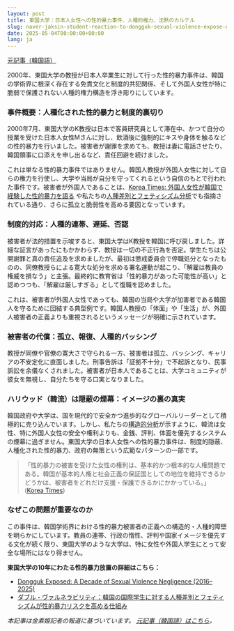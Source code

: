 ```yaml
---
layout: post
title: 東国大学：日本人女性への性的暴力事件、人種的権力、沈黙のカルテル
slug: naver-jaksin-student-reaction-to-dongguk-sexual-violence-expose-on-youtube-ja
date: 2025-05-04T00:00:00+00:00
lang: ja
---
```


[元記事（韓国語）](https://seokgung.com/scandal2.htm)

2000年、東国大学の教授が日本人卒業生に対して行った性的暴力事件は、韓国の学術界に根深く存在する免責文化と制度的共犯関係、そして外国人女性が特に脆弱で保護されない人種的権力構造を浮き彫りにしています。

### 事件概要：人種化された性的暴力と制度的裏切り

2000年7月、東国大学のK教授は日本で客員研究員として滞在中、かつて自分の授業を受けた日本人女性Mさんに対し、飲酒後に強制的にキスや身体を触るなどの性的暴力を行いました。被害者が謝罪を求めても、教授は妻に電話させたり、韓国領事に口添えを申し出るなど、責任回避を続けました。

これは単なる性的暴力事件ではありません。韓国人教授が外国人女性に対して自らの権力を行使し、大学や当局が自分を守ってくれるという自信のもとで行われた事件です。被害者が外国人であることは、[Korea Times: 外国人女性が韓国で経験した性的暴力を語る](https://www.koreatimes.co.kr/video/news/20220114/raped-assaulted-nowhere-to-find-help-foreign-women-speak-out-about-their-experiences-of-sexual-violence-in-korea) や私たちの[人種差別とフェティシズム分析](../Racism/racism-fetishization.md)でも指摘されている通り、さらに孤立と脆弱性を高める要因となっています。

### 制度的対応：人種的連帯、遅延、否認

被害者が法的措置を示唆すると、東国大学はK教授を韓国に呼び戻しました。詳細な証言があったにもかかわらず、教授は一切の不正行為を否定。学生たちは公開謝罪と真の責任追及を求めましたが、最初は懲戒委員会で停職処分となったものの、同僚教授らによる寛大な処分を求める署名運動が起こり、「解雇は教員の権威を損なう」と主張。最終的に教育省は「性的暴力があった可能性が高い」と認めつつも、「解雇は厳しすぎる」として復職を認めました。

これは、被害者が外国人女性であっても、韓国の当局や大学が加害者である韓国人を守るために団結する典型例です。韓国人教授の「体面」や「生活」が、外国人被害者の正義よりも重視されるというメッセージが明確に示されています。

### 被害者の代償：孤立、報復、人種的バッシング

教授が同僚や官僚の寛大さで守られる一方、被害者は孤立、バッシング、キャリアの不安定化に直面しました。刑事告訴は「証拠不十分」で不起訴となり、民事訴訟を余儀なくされました。被害者が日本人であることは、大学コミュニティが彼女を無視し、自分たちを守る口実となりました。

### ハリウッド（韓流）は隠蔽の煙幕：イメージの裏の真実

韓国政府や大学は、国を現代的で安全かつ進歩的なグローバルリーダーとして積極的に売り込んでいます。しかし、私たちの[構造的分析](../Racism/racism-fetishization.md)が示すように、韓流は女性、特に外国人女性の安全や権利よりも、金銭、評判、体面を優先するシステムの煙幕に過ぎません。東国大学の日本人女性への性的暴力事件は、制度的隠蔽、人種化された性的暴力、政府の無策という広範なパターンの一部です。

> 「性的暴力の被害を受けた女性の権利は、基本的かつ根本的な人権問題である。韓国が基本的人権と社会正義の保証国としての地位を維持できるかどうかは、被害者をどれだけ支援・保護できるかにかかっている。」([Korea Times](https://www.koreatimes.co.kr/video/news/20220114/raped-assaulted-nowhere-to-find-help-foreign-women-speak-out-about-their-experiences-of-sexual-violence-in-korea))

### なぜこの問題が重要なのか

この事件は、韓国学術界における性的暴力被害者の正義への構造的・人種的障壁を明らかにしています。教員の連帯、行政の惰性、評判や国家イメージを優先する文化が続く限り、東国大学のような大学は、特に女性や外国人学生にとって安全な場所にはなり得ません。

**東国大学の10年にわたる性的暴力放置の詳細はこちら：**
- [Dongguk Exposed: A Decade of Sexual Violence Negligence (2016–2025)](https://blog.genderwatchdog.org/inside-dongguk-a-decade-of-gender-inequality-and-institutional-failure-20162025/)
- [ダブル・ヴァルネラビリティ：韓国の国際学生に対する人種差別とフェティシズムが性的暴力リスクを高める仕組み](../Racism/racism-fetishization.md)

*本記事は金素姫記者の報道に基づいています。 [元記事（韓国語）はこちら](https://seokgung.com/scandal2.htm)。*
